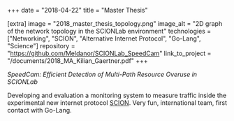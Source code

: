 +++
date = "2018-04-22"
title = "Master Thesis"

[extra]
image = "2018_master_thesis_topology.png"
image_alt = "2D graph of the network topology in the SCIONLab environment"
technologies = ["Networking", "SCION", "Alternative Internet Protocol", "Go-Lang",  "Science"]
repository = "https://github.com/Meldanor/SCIONLab_SpeedCam"
link_to_project = "/documents/2018_MA_Kilian_Gaertner.pdf"
+++

_SpeedCam: Efficient Detection of Multi-Path Resource Overuse in SCIONLab_

Developing and evaluation a monitoring system to measure traffic inside the experimental new internet protocol [SCION](https://scion-architecture.net/). Very fun, international team, first contact with Go-Lang.
